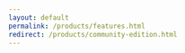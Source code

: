 ```yaml
---
layout: default
permalink: /products/features.html
redirect: /products/community-edition.html
---
```

